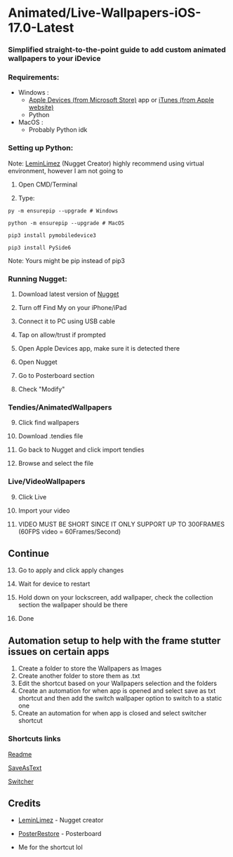 # Animated/Live-Wallpapers-iOS-17.0-Latest
### Simplified straight-to-the-point guide to add custom animated wallpapers to your iDevice
### Requirements:
- Windows :
   - [Apple Devices (from Microsoft Store)](https://apps.microsoft.com/detail/9np83lwlpz9k%3Fhl%3Den-US%26gl%3DUS&ved=2ahUKEwjE-svo7qyJAxWTlYkEHQpbH3oQFnoECBoQAQ&usg=AOvVaw0rZTXCFmRaHAifkEEu9tMI) app or [iTunes (from Apple website)](https://support.apple.com/en-us/106372)
   - Python
- MacOS : 
   - Probably Python idk

### Setting up Python:
Note: [LeminLimez](https://github.com/leminlimez) (Nugget Creator) highly recommend using virtual environment, however I am not going to

1. Open CMD/Terminal

2. Type:
```
py -m ensurepip --upgrade # Windows

python -m ensurepip --upgrade # MacOS

pip3 install pymobiledevice3

pip3 install PySide6
```
Note: Yours might be pip instead of pip3
### Running Nugget:

1. Download latest version of [Nugget](https://github.com/leminlimez/Nugget/releases)
   
2. Turn off Find My on your iPhone/iPad

3. Connect it to PC using USB cable

4. Tap on allow/trust if prompted

5. Open Apple Devices app, make sure it is detected there

6. Open Nugget

7. Go to Posterboard section

8. Check "Modify"

### Tendies/AnimatedWallpapers

9. Click find wallpapers

10. Download .tendies file

11. Go back to Nugget and click import tendies

12. Browse and select the file

### Live/VideoWallpapers

9. Click Live

10. Import your video 

11. VIDEO MUST BE SHORT SINCE IT ONLY SUPPORT UP TO 300FRAMES (60FPS video = 60Frames/Second)

## Continue

13. Go to apply and click apply changes

14. Wait for device to restart

15. Hold down on your lockscreen, add wallpaper, check the collection section the wallpaper should be there

16. Done

## Automation setup to help with the frame stutter issues on certain apps

1. Create a folder to store the Wallpapers as Images 
2. Create another folder to store them as .txt
3. Edit the shortcut based on your Wallpapers selection and the folders
4. Create an automation for when app is opened and select save as txt shortcut and then add the switch wallpaper option to switch to a static one
5. Create an automation for when app is closed and select switcher shortcut

### Shortcuts links

   [Readme](https://www.icloud.com/shortcuts/21f625dcea6141a2a03017957d80c321)

   [SaveAsText](https://www.icloud.com/shortcuts/63d53502c1f54d03abf204374e652d17)

   [Switcher](https://www.icloud.com/shortcuts/b1d9aae1888e412d8afcb58dc4e83f3f)

## Credits
- [LeminLimez](https://github.com/leminlimez) - Nugget creator

- [PosterRestore](https://discord.com/invite/gWtzTVhMvh) - Posterboard 

- Me for the shortcut lol



